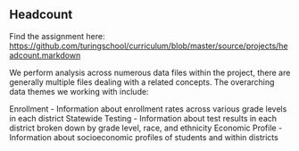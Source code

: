 ## Headcount

Find the assignment here: https://github.com/turingschool/curriculum/blob/master/source/projects/headcount.markdown


We perform analysis across numerous data files within the project, there are generally multiple files dealing with a related concepts. The overarching data themes we working with include:

Enrollment - Information about enrollment rates across various grade levels in each district
Statewide Testing - Information about test results in each district broken down by grade level, race, and ethnicity
Economic Profile - Information about socioeconomic profiles of students and within districts

